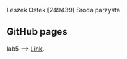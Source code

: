 Leszek Ostek [249439]
Sroda parzysta

## GitHub pages

lab5 --> [Link](https://leszlaw.github.io/PiWO_Lab5/).
